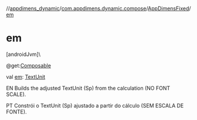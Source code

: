 //[appdimens_dynamic](../../../index.md)/[com.appdimens.dynamic.compose](../index.md)/[AppDimensFixed](index.md)/[em](em.md)

# em

[androidJvm]\

@get:[Composable](https://developer.android.com/reference/kotlin/androidx/compose/runtime/Composable.html)

val [em](em.md): [TextUnit](https://developer.android.com/reference/kotlin/androidx/compose/ui/unit/TextUnit.html)

EN Builds the adjusted TextUnit (Sp) from the calculation (NO FONT SCALE).

PT Constrói o TextUnit (Sp) ajustado a partir do cálculo (SEM ESCALA DE FONTE).